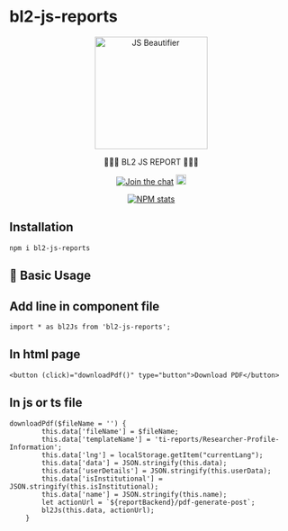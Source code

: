 # bl2-js-reports

<p align="center"><img src="https://bdprescription.com/npm-package/01.svg" height="200px" align="center" alt="JS Beautifier"></p>

<p align="center">💞️💞️💞️ BL2 JS REPORT 💞️💞️💞️</p>
<p align="center"><a href="#">
    <img alt="Join the chat" src="https://bdprescription.com/npm-package/JoinChat.svg"></a>
    <a href="https://www.linkedin.com/in/bulbulsarker/" target="_blank">
    <img alt="Linkedin Follow" src="https://bdprescription.com/npm-package/linkedin.svg" style="height: 18px;">
  </a>
</p>  
<p align="center"><a href="#" target="_blank"><img alt="NPM stats" src="https://bdprescription.com/npm-package/install.png"></a></p>
  
  ## Installation

  ```
npm i bl2-js-reports
```

## 💞️ Basic Usage

## Add line in component file
```
import * as bl2Js from 'bl2-js-reports';
```

## In html page
```
<button (click)="downloadPdf()" type="button">Download PDF</button>
```

## In js or ts file
```
downloadPdf($fileName = '') {
        this.data['fileName'] = $fileName;
        this.data['templateName'] = 'ti-reports/Researcher-Profile-Information';
        this.data['lng'] = localStorage.getItem("currentLang");
        this.data['data'] = JSON.stringify(this.data);
        this.data['userDetails'] = JSON.stringify(this.userData);
        this.data['isInstitutional'] = JSON.stringify(this.isInstitutional);
        this.data['name'] = JSON.stringify(this.name);
        let actionUrl = `${reportBackend}/pdf-generate-post`;
        bl2Js(this.data, actionUrl);
    }
```